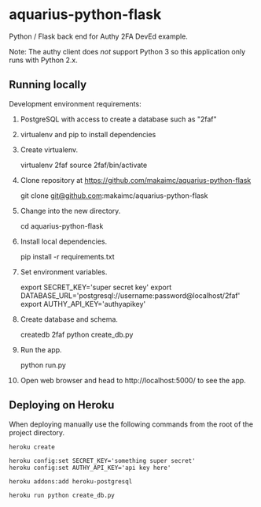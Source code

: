 # aquarius-python-flask
Python / Flask back end for Authy 2FA DevEd example.

Note: The authy client does *not* support Python 3 so this application only 
runs with Python 2.x.


## Running locally
Development environment requirements:

1. PostgreSQL with access to create a database such as "2faf"
1. virtualenv and pip to install dependencies

1. Create virtualenv.

   virtualenv 2faf
   source 2faf/bin/activate

1. Clone repository at https://github.com/makaimc/aquarius-python-flask

    git clone git@github.com:makaimc/aquarius-python-flask

1. Change into the new directory.

    cd aquarius-python-flask

1. Install local dependencies.

    pip install -r requirements.txt

1. Set environment variables.

    export SECRET_KEY='super secret key'
    export DATABASE_URL='postgresql://username:password@localhost/2faf'
    export AUTHY_API_KEY='authyapikey'

1. Create database and schema.

    createdb 2faf
    python create_db.py

1. Run the app.

    python run.py

1. Open web browser and head to http://localhost:5000/ to see the app.


## Deploying on Heroku
When deploying manually use the following commands from the root of the
project directory.

    heroku create

    heroku config:set SECRET_KEY='something super secret'
    heroku config:set AUTHY_API_KEY='api key here'

    heroku addons:add heroku-postgresql

    heroku run python create_db.py

